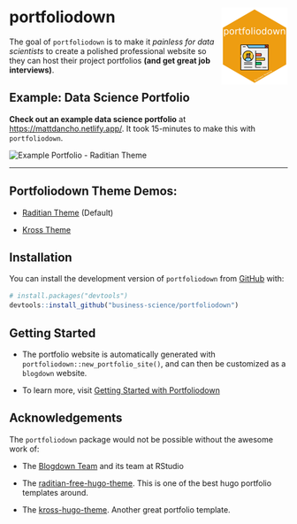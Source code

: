 
<!-- README.md is generated from README.Rmd. Please edit that file -->

# portfoliodown <a href="https://business-science.github.io/portfoliodown/"><img src="man/figures/logo.png" align="right" height="139" /></a>

<!-- badges: start -->
<!-- badges: end -->

The goal of `portfoliodown` is to make it *painless for data scientists*
to create a polished professional website so they can host their project
portfolios **(and get great job interviews)**.

## Example: Data Science Portfolio

**Check out an example data science portfolio** at
<https://mattdancho.netlify.app/>. It took 15-minutes to make this with
`portfoliodown`.

![Example Portfolio - Raditian
Theme](https://raw.githubusercontent.com/business-science/raditian-free-hugo-theme-data-science/master/images/example_portfolio.gif)

<hr>

## Portfoliodown Theme Demos:

-   [Raditian Theme](https://mattdancho.netlify.app/) (Default)

-   [Kross Theme](https://mattdancho-kross.netlify.app/)

## Installation

You can install the development version of `portfoliodown` from
[GitHub](https://github.com/) with:

``` r
# install.packages("devtools")
devtools::install_github("business-science/portfoliodown")
```

## Getting Started

-   The portfolio website is automatically generated with
    `portfoliodown::new_portfolio_site()`, and can then be customized as
    a `blogdown` website.

-   To learn more, visit [Getting Started with
    Portfoliodown](https://business-science.github.io/portfoliodown/articles/getting-started-portfoliodown.html)

## Acknowledgements

The `portfoliodown` package would not be possible without the awesome
work of:

-   The [Blogdown Team](https://github.com/rstudio/blogdown) and its
    team at RStudio

-   The
    [raditian-free-hugo-theme](https://github.com/radity/raditian-free-hugo-theme).
    This is one of the best hugo portfolio templates around.

-   The [kross-hugo-theme](https://github.com/themefisher/kross-hugo).
    Another great portfolio template.
